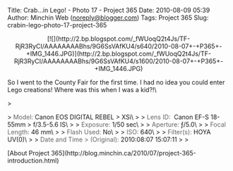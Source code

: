 Title: Crab...in Lego! - Photo 17 - Project 365
Date: 2010-08-09 05:39
Author: Minchin Web (noreply@blogger.com)
Tags: Project 365
Slug: crabin-lego-photo-17-project-365

<div class="separator" style="clear: both; text-align: center;">

</p>
<p>
[![](http://2.bp.blogspot.com/_fWUoqQ2t4Js/TF-RjR3RyCI/AAAAAAAABhs/9G6SsVAfKU4/s640/2010-08-07+-+P365+-+IMG_1446.JPG)](http://2.bp.blogspot.com/_fWUoqQ2t4Js/TF-RjR3RyCI/AAAAAAAABhs/9G6SsVAfKU4/s1600/2010-08-07+-+P365+-+IMG_1446.JPG)

</div>

</p>
So I went to the County Fair for the first time. I had no idea you could
enter Lego creations! Where was this when I was a kid?!\

</p>
> </p>
> <span style="color: #666666;">Model: </span>Canon EOS DIGITAL REBEL
> XSi\
>
> <span style="color: #666666;">Lens ID: </span> Canon EF-S 18-55mm
> f/3.5-5.6 IS\
>
> <span style="color: #666666;">Exposure: </span>1/50 sec\
>
> <span style="color: #666666;">Aperture: </span>ƒ/5.0\
>
> <span style="color: #666666;">Focal Length: </span>46 mm\
>
> <span style="color: #666666;">Flash Used: </span>No\
>
> <span style="color: #666666;">ISO: </span>640\
>
> <span style="color: #666666;">Filter(s): </span>HOYA UV(0)\
>
> <span style="color: #666666;">Date and Time
> (Original): </span>2010:08:07 15:07:11
>
> <p>

</p>
[About Project
365](http://blog.minchin.ca/2010/07/project-365-introduction.html)

